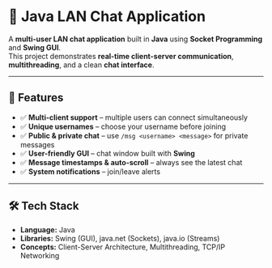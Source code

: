 # 💬 Java LAN Chat Application

A **multi-user LAN chat application** built in **Java** using **Socket Programming** and **Swing GUI**.  
This project demonstrates **real-time client-server communication**, **multithreading**, and a clean **chat interface**.

---

## 🚀 Features
- ✅ **Multi-client support** – multiple users can connect simultaneously  
- ✅ **Unique usernames** – choose your username before joining  
- ✅ **Public & private chat** – use `/msg <username> <message>` for private messages  
- ✅ **User-friendly GUI** – chat window built with **Swing**  
- ✅ **Message timestamps & auto-scroll** – always see the latest chat  
- ✅ **System notifications** – join/leave alerts  

---

## 🛠️ Tech Stack
- **Language:** Java  
- **Libraries:** Swing (GUI), java.net (Sockets), java.io (Streams)  
- **Concepts:** Client-Server Architecture, Multithreading, TCP/IP Networking  
